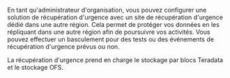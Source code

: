 En tant qu'administrateur d'organisation, vous pouvez configurer une solution de récupération d'urgence avec un site de récupération d'urgence dédié dans une autre région. Cela permet de protéger vos données en les répliquant dans une autre région afin de poursuivre vos activités. Vous pouvez effectuer un basculement pour des tests ou des événements de récupération d'urgence prévus ou non.

La récupération d'urgence prend en charge le stockage par blocs Teradata et le stockage OFS.

